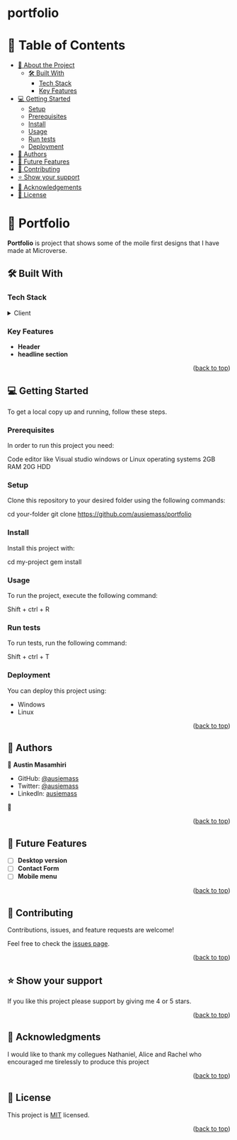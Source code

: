 # portfolio
<a name="readme-top"></a>

<!-- TABLE OF CONTENTS -->

# 📗 Table of Contents

- [📖 About the Project](#about-project)
  - [🛠 Built With](#built-with)
    - [Tech Stack](#tech-stack)
    - [Key Features](#key-features)
- [💻 Getting Started](#getting-started)
  - [Setup](#setup)
  - [Prerequisites](#prerequisites)
  - [Install](#install)
  - [Usage](#usage)
  - [Run tests](#run-tests)
  - [Deployment](#deployment)
- [👥 Authors](#authors)
- [🔭 Future Features](#future-features)
- [🤝 Contributing](#contributing)
- [⭐️ Show your support](#support)
- [🙏 Acknowledgements](#acknowledgements)
- [📝 License](#license)

<!-- PROJECT DESCRIPTION -->

# 📖 Portfolio <a name="about-project"></a>

>  

**Portfolio** is project that shows some of the moile first designs that I have made at Microverse.

## 🛠 Built With <a name="built-with"></a>

### Tech Stack <a name="tech-stack"></a>

<details>
  <summary>Client</summary>
  <ul>
    <li><a href="https://html.com/">HTML</a></li>
     <li><a href="http://css.com/">CSS</a></li>
  </ul>
</details>


<!-- Features -->

### Key Features <a name="key-features"></a>


- **Header**
- **headline section**


<p align="right">(<a href="#readme-top">back to top</a>)</p>



<!-- GETTING STARTED -->

## 💻 Getting Started <a name="getting-started"></a>


To get a local copy up and running, follow these steps.

### Prerequisites

In order to run this project you need:

Code editor like Visual studio
windows or Linux operating systems
2GB RAM
20G HDD

### Setup

Clone this repository to your desired folder using the following commands:


  cd your-folder
  git clone https://github.com/ausiemass/portfolio


### Install

Install this project with:


  cd my-project
  gem install



### Usage

To run the project, execute the following command:


Shift + ctrl + R


### Run tests

To run tests, run the following command:


Shift + ctrl + T


### Deployment

You can deploy this project using:
<ul>    
<li>Windows</li>
<li>Linux</li>
</ul>


<p align="right">(<a href="#readme-top">back to top</a>)</p>

<!-- AUTHORS -->

## 👥 Authors <a name="authors"></a>



👤 **Austin Masamhiri**

- GitHub: [@ausiemass](https://github.com/)
- Twitter: [@ausiemass](https://twitter.com/home)
- LinkedIn: [ausiemass](https://www.linkedin.com/feed/)

👤

<p align="right">(<a href="#readme-top">back to top</a>)</p>

<!-- FUTURE FEATURES -->

## 🔭 Future Features <a name="future-features"></a>


- [ ] **Desktop version**
- [ ] **Contact Form**
- [ ] **Mobile menu**

<p align="right">(<a href="#readme-top">back to top</a>)</p>

<!-- CONTRIBUTING -->

## 🤝 Contributing <a name="contributing"></a>

Contributions, issues, and feature requests are welcome!

Feel free to check the [issues page](https://github.com/).

<p align="right">(<a href="#readme-top">back to top</a>)</p>

<!-- SUPPORT -->

## ⭐️ Show your support <a name="support"></a>


If you like this project please support by giving me 4 or 5 stars.

<p align="right">(<a href="#readme-top">back to top</a>)</p>

<!-- ACKNOWLEDGEMENTS -->

## 🙏 Acknowledgments <a name="acknowledgements"></a>

I would like to thank my collegues Nathaniel, Alice and Rachel who encouraged me tirelessly to produce this project

<p align="right">(<a href="#readme-top">back to top</a>)</p>



<!-- LICENSE -->

## 📝 License <a name="license"></a>

This project is [MIT](https://choosealicense.com/licenses/mit/) licensed.


<p align="right">(<a href="#readme-top">back to top</a>)</p>